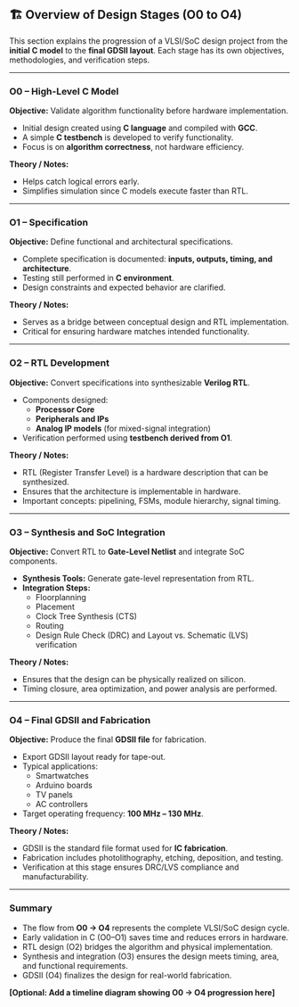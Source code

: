 ## 🏗 Overview of Design Stages (O0 to O4)

This section explains the progression of a VLSI/SoC design project from the **initial C model** to the **final GDSII layout**. Each stage has its own objectives, methodologies, and verification steps.

---

### **O0 – High-Level C Model**
**Objective:** Validate algorithm functionality before hardware implementation.  

- Initial design created using **C language** and compiled with **GCC**.  
- A simple **C testbench** is developed to verify functionality.  
- Focus is on **algorithm correctness**, not hardware efficiency.  

**Theory / Notes:**  
- Helps catch logical errors early.  
- Simplifies simulation since C models execute faster than RTL.  

---

### **O1 – Specification**
**Objective:** Define functional and architectural specifications.  

- Complete specification is documented: **inputs, outputs, timing, and architecture**.  
- Testing still performed in **C environment**.  
- Design constraints and expected behavior are clarified.  

**Theory / Notes:**  
- Serves as a bridge between conceptual design and RTL implementation.  
- Critical for ensuring hardware matches intended functionality.  



---

### **O2 – RTL Development**
**Objective:** Convert specifications into synthesizable **Verilog RTL**.  

- Components designed:
  - **Processor Core**
  - **Peripherals and IPs**
  - **Analog IP models** (for mixed-signal integration)  
- Verification performed using **testbench derived from O1**.  

**Theory / Notes:**  
- RTL (Register Transfer Level) is a hardware description that can be synthesized.  
- Ensures that the architecture is implementable in hardware.  
- Important concepts: pipelining, FSMs, module hierarchy, signal timing.  



---

### **O3 – Synthesis and SoC Integration**
**Objective:** Convert RTL to **Gate-Level Netlist** and integrate SoC components.  

- **Synthesis Tools:** Generate gate-level representation from RTL.  
- **Integration Steps:**
  - Floorplanning
  - Placement
  - Clock Tree Synthesis (CTS)
  - Routing
  - Design Rule Check (DRC) and Layout vs. Schematic (LVS) verification  

**Theory / Notes:**  
- Ensures that the design can be physically realized on silicon.  
- Timing closure, area optimization, and power analysis are performed.  


---

### **O4 – Final GDSII and Fabrication**
**Objective:** Produce the final **GDSII file** for fabrication.  

- Export GDSII layout ready for tape-out.  
- Typical applications:  
  - Smartwatches  
  - Arduino boards  
  - TV panels  
  - AC controllers  
- Target operating frequency: **100 MHz – 130 MHz**.  

**Theory / Notes:**  
- GDSII is the standard file format used for **IC fabrication**.  
- Fabrication includes photolithography, etching, deposition, and testing.  
- Verification at this stage ensures DRC/LVS compliance and manufacturability.  


---

### **Summary**
- The flow from **O0 → O4** represents the complete VLSI/SoC design cycle.  
- Early validation in C (O0–O1) saves time and reduces errors in hardware.  
- RTL design (O2) bridges the algorithm and physical implementation.  
- Synthesis and integration (O3) ensures the design meets timing, area, and functional requirements.  
- GDSII (O4) finalizes the design for real-world fabrication.  

**[Optional: Add a timeline diagram showing O0 → O4 progression here]**
